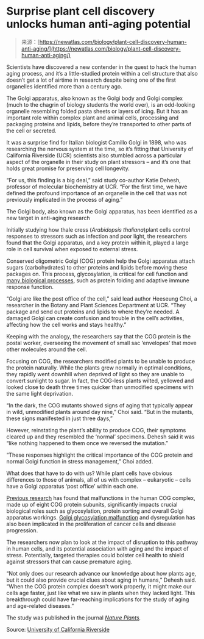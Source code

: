 <!--yml
category: 未分类
date: 2024-05-27 14:53:55
-->

# Surprise plant cell discovery unlocks human anti-aging potential

> 来源：[https://newatlas.com/biology/plant-cell-discovery-human-anti-aging/](https://newatlas.com/biology/plant-cell-discovery-human-anti-aging/)

Scientists have discovered a new contender in the quest to hack the human aging process, and it’s a little-studied protein within a cell structure that also doesn’t get a lot of airtime in research despite being one of the first organelles identified more than a century ago.

The Golgi apparatus, also known as the Golgi body and Golgi complex (much to the chagrin of biology students the world over), is an odd-looking organelle resembling folded pasta sheets or layers of icing. But it has an important role within complex plant and animal cells, processing and packaging proteins and lipids, before they’re transported to other parts of the cell or secreted.

It was a surprise find for Italian biologist Camillo Golgi in 1898, who was researching the nervous system at the time, so it’s fitting that University of California Riverside (UCR) scientists also stumbled across a particular aspect of the organelle in their study on plant stressors – and it’s one that holds great promise for preserving cell longevity.

“For us, this finding is a big deal,” said study co-author Katie Dehesh, professor of molecular biochemistry at UCR. “For the first time, we have defined the profound importance of an organelle in the cell that was not previously implicated in the process of aging.”

The Golgi body, also known as the Golgi apparatus, has been identified as a new target in anti-aging research

Initially studying how thale cress (*Arabidopsis thaliana*)plant cells control responses to stressors such as infection and poor light, the researchers found that the Golgi apparatus, and a key protein within it, played a large role in cell survival when exposed to external stress.

Conserved oligometric Golgi (COG) protein help the Golgi apparatus attach sugars (carbohydrates) to other proteins and lipids before moving these packages on. This process, glycosylation, is critical for cell function and [many biological processes](https://www.nature.com/articles/s41581-019-0129-4), such as protein folding and adaptive immune response function.

“Golgi are like the post office of the cell,” said lead author Heeseung Choi, a researcher in the Botany and Plant Sciences Department at UCR. “They package and send out proteins and lipids to where they’re needed. A damaged Golgi can create confusion and trouble in the cell’s activities, affecting how the cell works and stays healthy.”

Keeping with the analogy, the researchers say that the COG protein is the postal worker, overseeing the movement of small sac ‘envelopes’ that move other molecules around the cell.

Focusing on COG, the researchers modified plants to be unable to produce the protein naturally. While the plants grew normally in optimal conditions, they rapidly went downhill when deprived of light so they are unable to convert sunlight to sugar. In fact, the COG-less plants wilted, yellowed and looked close to death three times quicker than unmodified specimens with the same light deprivation.

“In the dark, the COG mutants showed signs of aging that typically appear in wild, unmodified plants around day nine,” Choi said. “But in the mutants, these signs manifested in just three days,”

However, reinstating the plant’s ability to produce COG, their symptoms cleared up and they resembled the ‘normal’ specimens. Dehesh said it was “like nothing happened to them once we reversed the mutation.”

“These responses highlight the critical importance of the COG protein and normal Golgi function in stress management,” Choi added.

What does that have to do with us? While plant cells have obvious differences to those of animals, all of us with complex – eukaryotic – cells have a Golgi apparatus ‘post office’ within each one.

[Previous research](https://www.ncbi.nlm.nih.gov/pmc/articles/PMC2773262/) has found that malfunctions in the human COG complex, made up of eight COG protein subunits, significantly impacts crucial biological roles such as glycosylation, protein sorting and overall Golgi apparatus workings. [Golgi glycosylation malfunction](https://doi.org/10.3390/ijms241814073) and dysregulation has also been implicated in the proliferation of cancer cells and disease progression.

The researchers now plan to look at the impact of disruption to this pathway in human cells, and its potential association with aging and the impact of stress. Potentially, targeted therapies could bolster cell health to shield against stressors that can cause premature aging.

“Not only does our research advance our knowledge about how plants age, but it could also provide crucial clues about aging in humans,” Dehesh said. “When the COG protein complex doesn't work properly, it might make our cells age faster, just like what we saw in plants when they lacked light. This breakthrough could have far-reaching implications for the study of aging and age-related diseases.”

The study was published in the journal *[Nature Plants](https://www.nature.com/articles/s41477-023-01545-3).*

Source: [University of California Riverside](https://news.ucr.edu/articles/2024/01/17/keys-aging-hidden-leaves)